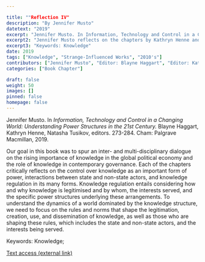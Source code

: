 ```yaml
---

title: ""Reflection IV"
description: "By Jennifer Musto"
datetext: "2019"
excerpt: "Jennifer Musto. In Information, Technology and Control in a Changing World: Understanding Power Structures in the 21st Century. Blayne Haggart, Kathryn Henne, Natasha Tusikov, editors. 273-284. Cham: Palgrave Macmillan, 2019."
excerpt2: "Jennifer Musto reflects on the chapters by Kathryn Henne and Allison Fish."
excerpt3: "Keywords: Knowledge"
date: 2019
tags: ["Knowledge", "Strange-Influenced Works", "2010's"]
contributors: ["Jennifer Musto", "Editor: Blayne Haggart", "Editor: Kathryn Henne", "Editor: Natasha Tusikov"]
categories: ["Book Chapter"]

draft: false
weight: 50
images: []
pinned: false
homepage: false
---
```


Jennifer Musto. In *Information, Technology and Control in a Changing World: Understanding Power Structures in the 21st Century.* Blayne Haggart, Kathryn Henne, Natasha Tusikov, editors. 273-284. Cham: Palgrave Macmillan, 2019.

Our goal in this book was to spur an inter- and multi-disciplinary dialogue on the rising importance of knowledge in the global political economy and the role of knowledge in contemporary governance. Each of the chapters critically reflects on the control over knowledge as an important form of power, interactions between state and non-state actors, and knowledge regulation in its many forms. Knowledge regulation entails considering how and why knowledge is legitimised and by whom, the interests served, and the specific power structures underlying these arrangements. To understand the dynamics of a world dominated by the knowledge structure, we need to focus on the rules and norms that shape the legitimation, creation, use, and dissemination of knowledge, as well as those who are shaping these rules, which includes the state and non-state actors, and the interests being served.

Keywords: Knowledge; 

[Text access (external link)](https://www.worldcat.org/title/1111084507)
